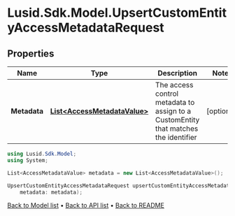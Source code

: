 # Lusid.Sdk.Model.UpsertCustomEntityAccessMetadataRequest

## Properties

Name | Type | Description | Notes
------------ | ------------- | ------------- | -------------
**Metadata** | [**List&lt;AccessMetadataValue&gt;**](AccessMetadataValue.md) | The access control metadata to assign to a CustomEntity that matches the identifier | [optional] 

```csharp
using Lusid.Sdk.Model;
using System;

List<AccessMetadataValue> metadata = new List<AccessMetadataValue>();

UpsertCustomEntityAccessMetadataRequest upsertCustomEntityAccessMetadataRequestInstance = new UpsertCustomEntityAccessMetadataRequest(
    metadata: metadata);
```

[Back to Model list](../README.md#documentation-for-models) &#8226; [Back to API list](../README.md#documentation-for-api-endpoints) &#8226; [Back to README](../README.md)
